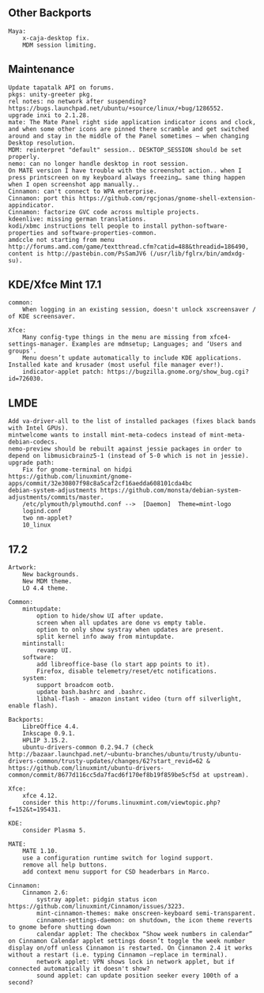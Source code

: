 Other Backports
---------
	Maya:
		x-caja-desktop fix.
		MDM session limiting.

Maintenance
-----------
	Update tapatalk API on forums.
	pkgs: unity-greeter pkg.
	rel notes: no network after suspending? https://bugs.launchpad.net/ubuntu/+source/linux/+bug/1286552.
	upgrade inxi to 2.1.28.
	mate: The Mate Panel right side application indicator icons and clock, and when some other icons are pinned there scramble and get switched around and stay in the middle of the Panel sometimes – when changing Desktop resolution.
	MDM: reinterpret "default" session.. DESKTOP_SESSION should be set properly.
	nemo: can no longer handle desktop in root session.
	On MATE version I have trouble with the screenshot action.. when I press printscreen on my keyboard always freezing… same thing happen when I open screenshot app manually..
	Cinnamon: can't connect to WPA enterprise.
	Cinnamon: port this https://github.com/rgcjonas/gnome-shell-extension-appindicator.
	Cinnamon: factorize GVC code across multiple projects.
	kdeenlive: missing german translations.
	kodi/xbmc instructions tell people to install python-software-properties and software-properties-common.
	amdccle not starting from menu http://forums.amd.com/game/textthread.cfm?catid=488&threadid=186490, content is http://pastebin.com/PsSamJV6 (/usr/lib/fglrx/bin/amdxdg-su).

KDE/Xfce Mint 17.1
------------------
	common:
		When logging in an existing session, doesn't unlock xscreensaver / of KDE screensaver.

	Xfce:
		Many config-type things in the menu are missing from xfce4-settings-manager. Examples are mdmsetup; Languages; and ‘Users and groups’.
		Menu doesn’t update automatically to include KDE applications. Installed kate and krusader (most useful file manager ever!).
		indicator-applet patch: https://bugzilla.gnome.org/show_bug.cgi?id=726030.

LMDE
----
	Add va-driver-all to the list of installed packages (fixes black bands with Intel GPUs).
	mintwelcome wants to install mint-meta-codecs instead of mint-meta-debian-codecs.
	nemo-preview should be rebuilt against jessie packages in order to depend on libmusicbrainz5-1 (instead of 5-0 which is not in jessie).
	upgrade path:
		Fix for gnome-terminal on hidpi https://github.com/linuxmint/gnome-apps/commit/32e30807f98c8a5caf2cf16aedda608101cda4bc
	debian-system-adjustments https://github.com/monsta/debian-system-adjustments/commits/master.
		/etc/plymouth/plymouthd.conf -->  [Daemon]  Theme=mint-logo
		logind.conf
		two nm-applet?
		10_linux

17.2
----
	Artwork:
		New backgrounds.
		New MDM theme.
		LO 4.4 theme.

	Common:
		mintupdate:
			option to hide/show UI after update.
			screen when all updates are done vs empty table.
			option to only show systray when updates are present.
			split kernel info away from mintupdate.
		mintinstall:
			revamp UI.
		software:
			add libreoffice-base (lo start app points to it).
			Firefox, disable telemetry/reset/etc notifications.
		system:
			support broadcom ootb.
			update bash.bashrc and .bashrc.
			libhal-flash - amazon instant video (turn off silverlight, enable flash).

	Backports:
		LibreOffice 4.4.
		Inkscape 0.9.1.
		HPLIP 3.15.2.
		ubuntu-drivers-common 0.2.94.7 (check http://bazaar.launchpad.net/~ubuntu-branches/ubuntu/trusty/ubuntu-drivers-common/trusty-updates/changes/62?start_revid=62 & https://github.com/linuxmint/ubuntu-drivers-common/commit/8677d116cc5da7facd6f170ef8b19f859be5cf5d at upstream).

	Xfce:
		xfce 4.12.
		consider this http://forums.linuxmint.com/viewtopic.php?f=152&t=195431.

	KDE:
		consider Plasma 5.

	MATE:
		MATE 1.10.
		use a configuration runtime switch for logind support.
		remove all help buttons.
		add context menu support for CSD headerbars in Marco.

	Cinnamon:
		Cinnamon 2.6:
			systray applet: pidgin status icon https://github.com/linuxmint/Cinnamon/issues/3223.
			mint-cinnamon-themes: make onscreen-keyboard semi-transparent.
			cinnamon-settings-daemon: on shutdown, the icon theme reverts to gnome before shutting down
			calendar applet: The checkbox “Show week numbers in calendar” on Cinnamon Calendar applet settings doesn’t toggle the week number display on/off unless Cinnamon is restarted. On Cinnamon 2.4 it works without a restart (i.e. typing Cinnamon –replace in terminal).
			network applet: VPN shows lock in network applet, but if connected automatically it doesn't show?
			sound applet: can update position seeker every 100th of a second?

